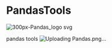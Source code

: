 # PandasTools
![300px-Pandas_logo svg](https://github.com/Ahmed-Saeed1995/PandasTools/assets/81560563/48c67fcc-5d34-40c3-b782-e22665359575)

pandas tools
![Uploading Pandas.png…]()
